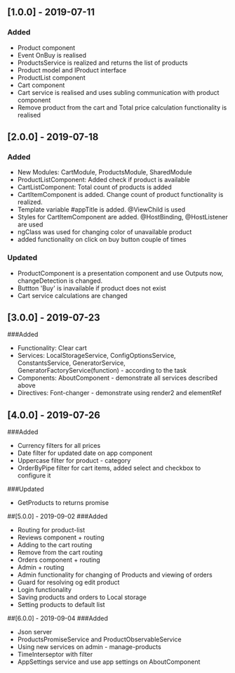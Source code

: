 ## [1.0.0] - 2019-07-11
### Added
- Product component
- Event OnBuy is realised
- ProductsService is realized and returns the list of products
- Product model and IProduct interface
- ProductList component
- Cart component
- Cart service is  realised and uses subling communication with product component
- Remove product from the cart and Total price calculation functionality is realised

## [2.0.0] - 2019-07-18
### Added
- New Modules: CartModule, ProductsModule, SharedModule
- ProductListComponent: Added check if product is available
- CartListComponent: Total count of products is added
- СartItemComponent is added. Change count of product functionality is realized.
- Template variable #appTitle is added. @ViewChild is used
- Styles for CartItemComponent are added. @HostBinding, @HostListener are used
- ngClass was used for changing color of unavailable product
- added functionality on click on buy button couple of times

### Updated
- ProductComponent is a presentation component and use Outputs now, changeDetection is changed.
- Buttton 'Buy' is inavailable if product does not exist
- Cart service calculations are changed

## [3.0.0] - 2019-07-23
###Added
- Functionality: Clear cart
- Services: LocalStorageService, ConfigOptionsService, ConstantsService, GeneratorService,          GeneratorFactoryService(function) - according to the task
- Components: AboutComponent - demonstrate all services described above
- Directives: Font-changer - demonstrate using render2 and elementRef

## [4.0.0] - 2019-07-26
###Added
- Currency filters for all prices
- Date filter for updated date on app component
- Uppercase filter for product - category
- OrderByPipe filter for cart items, added select and checkbox to configure it

###Updated
- GetProducts to returns promise 

##[5.0.0] - 2019-09-02
###Added
- Routing for product-list
- Reviews component + routing
- Adding to the cart routing
- Remove from the cart routing
- Orders component + routing
- Admin + routing
- Admin functionality for changing of Products and viewing of orders
- Guard for resolving og edit product
- Login functionality
- Saving products and orders to Local storage
- Setting products to default list

##[6.0.0] - 2019-09-04
###Added
- Json server
- ProductsPromiseService and ProductObservableService
- Using new services on admin - manage-products
- TimeInterseptor with filter
- AppSettings service and use app settings on AboutComponent